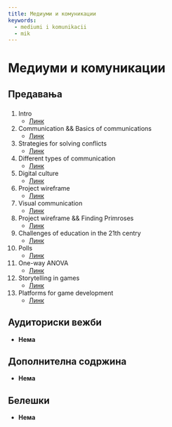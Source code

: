 ```yaml
---
title: Медиуми и комуникации
keywords:
  - mediumi i komunikacii
  - mik
---
```


# Медиуми и комуникации

## Предавања

###

1. Intro
   - [Линк](https://bbb-lb.finki.ukim.mk/playback/presentation/2.3/861d05d95d2ff3317952ac651d06310f6e75980d-1645087279258)
2. Communication && Basics of communications
   - [Линк](https://bbb-lb.finki.ukim.mk/playback/presentation/2.3/861d05d95d2ff3317952ac651d06310f6e75980d-1645688295842)
3. Strategies for solving conflicts
   - [Линк](https://bbb-lb.finki.ukim.mk/playback/presentation/2.3/861d05d95d2ff3317952ac651d06310f6e75980d-1646293139092)
4. Different types of communication
   - [Линк](https://bbb-lb.finki.ukim.mk/playback/presentation/2.3/861d05d95d2ff3317952ac651d06310f6e75980d-1646898351404)
5. Digital culture
   - [Линк](https://bbb-lb.finki.ukim.mk/playback/presentation/2.3/861d05d95d2ff3317952ac651d06310f6e75980d-1647502495806)
6. Project wireframe
   - [Линк](https://bbb-lb.finki.ukim.mk/playback/presentation/2.3/861d05d95d2ff3317952ac651d06310f6e75980d-1648107274395)
7. Visual communication
   - [Линк](https://bbb-lb.finki.ukim.mk/playback/presentation/2.3/861d05d95d2ff3317952ac651d06310f6e75980d-1648709464039)
8. Project wireframe && Finding Primroses
   - [Линк](https://bbb-lb.finki.ukim.mk/playback/presentation/2.3/861d05d95d2ff3317952ac651d06310f6e75980d-1649918931339)
9. Challenges of education in the 21th centry
   - [Линк](https://bbb-lb.finki.ukim.mk/playback/presentation/2.3/861d05d95d2ff3317952ac651d06310f6e75980d-1650524049166)
10. Polls
    - [Линк](https://bbb-lb.finki.ukim.mk/playback/presentation/2.3/861d05d95d2ff3317952ac651d06310f6e75980d-1651128231697)
11. One-way ANOVA
    - [Линк](https://bbb-lb.finki.ukim.mk/playback/presentation/2.3/861d05d95d2ff3317952ac651d06310f6e75980d-1651131782952)
12. Storytelling in games
    - [Линк](https://bbb-lb.finki.ukim.mk/playback/presentation/2.3/861d05d95d2ff3317952ac651d06310f6e75980d-1651737631289)
13. Platforms for game development
    - [Линк](https://bbb-lb.finki.ukim.mk/playback/presentation/2.3/861d05d95d2ff3317952ac651d06310f6e75980d-1652337796690)

## Аудиториски вежби

- **Нема**

## Дополнителна содржина

- **Нема**

## Белешки

- **Нема**
